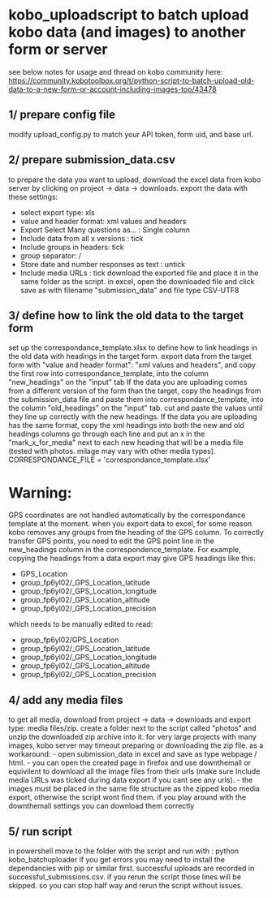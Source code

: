 # kobo_uploadscript to batch upload kobo data (and images) to another form or server
see below notes for usage and thread on kobo community here: https://community.kobotoolbox.org/t/python-script-to-batch-upload-old-data-to-a-new-form-or-account-including-images-too/43478

1/ prepare config file
----------------------
modify upload_config.py to match your API token, form uid, and base url.


2/ prepare submission_data.csv
------------------------------
to prepare the data you want to upload, download the excel data from kobo server by clicking on project -> data -> downloads.
export the data with these settings: 
*   select export type: xls
*   value and header format: xml values and headers
*   Export Select Many questions as… : Single column
*   Include data from all x versions : tick
*   Include groups in headers: tick
*   group separator: /
*   Store date and number responses as text : untick
*   Include media URLs : tick
download the exported file and place it in the same folder as the script.
in excel, open the downloaded file and click save as with filename "submission_data" and file type CSV-UTF8

3/ define how to link the old data to the target form
-----------------------------------------------------
set up the correspondance_template.xlsx to define how to link headings in the old data with headings in the target form. 
export data from the target form with "value and header format": "xml values and headers", and copy the first row into correspondance_template, into the column "new_headings" on the "input" tab
If the data you are uploading comes from a different version of the form than the target, copy the headings from the submission_data file and paste them into correspondance_template, into the column "old_headings" on the "input" tab. cut and paste the values until they line up correctly with the new headings.
If the data you are uploading has the same format, copy the xml headings into both the new and old headings columns
go through each line and put an x in the "mark_x_for_media" next to each new heading that will be a media file (tested with photos. milage may vary with other media types).
CORRESPONDANCE_FILE = 'correspondance_template.xlsx'

# Warning: 
GPS coordinates are not handled automatically by the correspondance template at the moment. when you export data to excel, for some reason kobo removes any groups from the heading of the GPS column. To correctly transfer GPS points, you need to edit the GPS point line in the new_headings column in the correspondence_template.
For example, copying the headings from a data export may give GPS headings like this:

*   GPS_Location
*   group_fp6yl02/_GPS_Location_latitude
*   group_fp6yl02/_GPS_Location_longitude
*   group_fp6yl02/_GPS_Location_altitude
*   group_fp6yl02/_GPS_Location_precision

which needs to be manually edited to read:

*   group_fp6yl02/GPS_Location
*   group_fp6yl02/_GPS_Location_latitude
*   group_fp6yl02/_GPS_Location_longitude
*   group_fp6yl02/_GPS_Location_altitude
*   group_fp6yl02/_GPS_Location_precision

4/ add any media files
----------------------
to get all media, download from project -> data -> downloads and export type: media files/zip. 
create a folder next to the script called "photos" and unzip the downloaded zip archive into it.
for very large projects with many images, kobo server may timeout preparing or downloading the zip file. as a workaround:
	- open submission_data in excel and save as type webpage / html. 
	- you can open the created page in firefox and use downthemall or equivilent to download all the image files from their urls (make sure Include media URLs was ticked during data export if you cant see any urls). 
	- the images must be placed in the same file structure as the zipped kobo media export, otherwise the script wont find them. if you play around with the downthemall settings you can download them correctly

5/ run script
-------------
in powershell move to the folder with the script and run with :
python kobo_batchuploader
if you get errors you may need to install the dependancies with pip or similar first.
successful uploads are recorded in successful_submissions.csv. if you rerun the script those lines will be skipped. so you can stop half way and rerun the script without issues.
